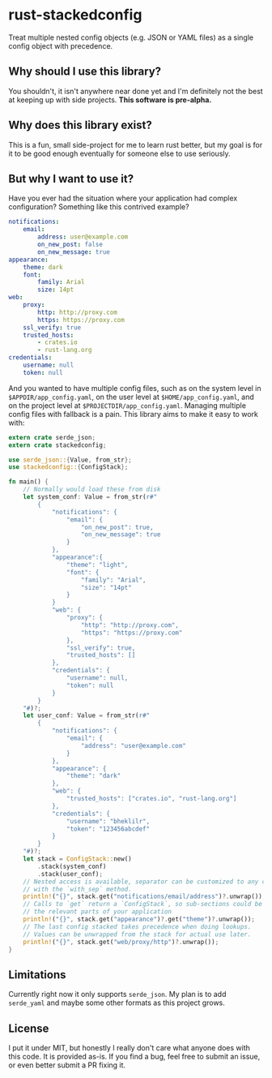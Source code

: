 # rust-stackedconfig

Treat multiple nested config objects (e.g. JSON or YAML files) as a single
config object with precedence.

## Why should I use this library?

You shouldn't, it isn't anywhere near done yet and I'm definitely not the best
at keeping up with side projects.  **This software is pre-alpha.**

## Why does this library exist?

This is a fun, small side-project for me to learn rust better, but my goal is
for it to be good enough eventually for someone else to use seriously.

## But why I want to use it?

Have you ever had the situation where your application had complex
configuration?  Something like this contrived example?

```yaml
notifications:
    email:
        address: user@example.com
        on_new_post: false
        on_new_message: true
appearance:
    theme: dark
    font:
        family: Arial
        size: 14pt
web:
    proxy:
        http: http://proxy.com
        https: https://proxy.com
    ssl_verify: true
    trusted_hosts:
        - crates.io
        - rust-lang.org
credentials:
    username: null
    token: null
```

And you wanted to have multiple config files, such as on the system level in
`$APPDIR/app_config.yaml`, on the user level at `$HOME/app_config.yaml`, and
on the project level at `$PROJECTDIR/app_config.yaml`.  Managing multiple config
files with fallback is a pain.  This library aims to make it easy to work with:

```rust
extern crate serde_json;
extern crate stackedconfig;

use serde_json::{Value, from_str};
use stackedconfig::{ConfigStack};

fn main() {
    // Normally would load these from disk
    let system_conf: Value = from_str(r#"
        {
            "notifications": {
                "email": {
                    "on_new_post": true,
                    "on_new_message": true
                }
            },
            "appearance":{
                "theme": "light",
                "font": {
                    "family": "Arial",
                    "size": "14pt"
                }
            }
            "web": {
                "proxy": {
                    "http": "http://proxy.com",
                    "https": "https://proxy.com"
                },
                "ssl_verify": true,
                "trusted_hosts": []
            },
            "credentials": {
                "username": null,
                "token": null
            }
        }
    "#)?;
    let user_conf: Value = from_str(r#"
        {
            "notifications": {
                "email": {
                    "address": "user@example.com"
                }
            },
            "appearance": {
                "theme": "dark"
            },
            "web": {
                "trusted_hosts": ["crates.io", "rust-lang.org"]
            },
            "credentials": {
                "username": "bheklilr",
                "token": "123456abcdef"
            }
        }
    "#)?;
    let stack = ConfigStack::new()
        .stack(system_conf)
        .stack(user_conf);
    // Nested access is available, separator can be customized to any character
    // with the `with_sep` method.
    println!("{}", stack.get("notifications/email/address")?.unwrap());
    // Calls to `get` return a `ConfigStack`, so sub-sections could be passed to
    // the relevant parts of your application
    println!("{}", stack.get("appearance")?.get("theme")?.unwrap());
    // The last config stacked takes precedence when doing lookups.
    // Values can be unwrapped from the stack for actual use later.
    println!("{}", stack.get("web/proxy/http")?.unwrap());
}
```

## Limitations

Currently right now it only supports `serde_json`.  My plan is to add
`serde_yaml` and maybe some other formats as this project grows.

## License

I put it under MIT, but honestly I really don't care what anyone does with this
code.  It is provided as-is.  If you find a bug, feel free to submit an issue,
or even better submit a PR fixing it.
